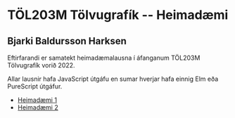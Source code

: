 # TÖL203M Tölvugrafík -- Heimadæmi
## Bjarki Baldursson Harksen

Eftirfarandi er samatekt heimadæmalausna í
áfanganum TÖL203M Tölvugrafík vorið 2022.

Allar lausnir hafa JavaScript útgáfu en sumar hverjar
hafa einnig Elm eða PureScript útgáfur.

- [Heimadæmi 1](./hd1.md)
- [Heimadæmi 2](./hd2.md)
